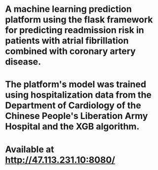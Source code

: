 # A machine learning prediction platform using the flask framework for predicting readmission risk in patients with atrial fibrillation combined with coronary artery disease.
# The platform's model was trained using hospitalization data from the Department of Cardiology of the Chinese People's Liberation Army Hospital and the XGB algorithm. 
# Available at http://47.113.231.10:8080/
